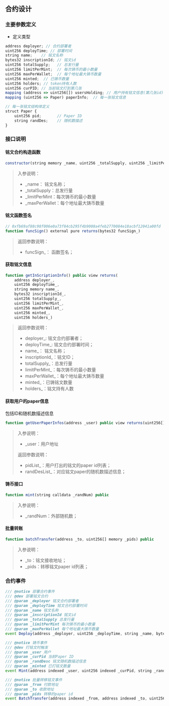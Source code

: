 ## 合约设计

### 主要参数定义
- 定义类型
```js
address deployer; // 合约部署者
uint256 deployTime; // 部署时间
string name;    // 铭文名称
bytes32 inscriptionId; // 铭文id
uint256 totalSupply;   // 总发行量
uint256 limitPerMint;  // 每次铸币的最小数量
uint256 maxPerWallet;  // 每个地址最大铸币数量
uint256 minted;  // 已铸币数量
uint256 holders; // token持有人数
uint256 curPID; // 当前铭文打到第几张 
mapping (address => uint256[]) usersHolding; // 用户持有铭文信息(第几张id)
mapping (uint256 => Paper) paperInfo;  // 每一张铭文信息

// 每一张铭文结构体定义
struct Paper {
    uint256 pid;       // Paper ID
    string randDes;    // 随机数描述
}

```

### 接口说明

#### 铭文合约构造函数

```js
constructor(string memory _name, uint256 _totalSupply, uint256 _limitPerMint, uint256 _maxPerWallet)
```

> 入参说明：
>
> - _name： 铭文名称；
> - _totalSupply：总发行量
> - _limitPerMint：每次铸币的最小数量
> - _maxPerWallet：每个地址最大铸币数量

#### 铭文函数签名

```js
// 0xfb69af88c98f006e0a73f84cb295f4b9008a4feb2770084e18acbf12041a00fd
function funcSign() external pure returns(bytes32 funcSign_) 
```

> 返回参数说明：
>
> - funcSign_： 函数签名；

#### 获取铭文信息 

```js
function getInScriptionInfo() public view returns(
    address deployer_,
    uint256 deployTime_,
    string memory name_,
    bytes32 inscriptionId_,
    uint256 totalSupply_,
    uint256 limitPerMint_,
    uint256 maxPerWallet_,
    uint256 minted_,
    uint256 holders_)
```
> 返回参数说明：
> - deployer_: 铭文合约部署者；
> - deployTime_: 铭文合约部署时间；
> - name_： 铭文名称；
> - inscriptionId_：铭文ID；
> - totalSupply_：总发行量
> - limitPerMint_：每次铸币的最小数量
> - maxPerWallet_：每个地址最大铸币数量
> - minted_：已铸铭文数量
> - holders_：铭文持有人数

#### 获取用户的paper信息

包括ID和随机数描述信息 

```js
function getUserPaperInfos(address _user) public view returns(uint256[] memory pidList_, string[] memory randDesList_)
```
> 入参说明：
>
> - _user：用户地址
>
> 返回参数说明：
>
> - pidList_：用户打出的铭文的paper id列表；
> - randDesList_：对应铭文paper的随机数描述信息；

#### 铸币接口

```js
function mint(string calldata _randNum) public
```
> 入参说明：
>
> - _randNum：外部随机数；

#### 批量转账

```js
function batchTransfer(address _to, uint256[] memory _pids) public 
```
> 入参说明：
>
> - _to：铭文接收地址；
> - _pids：转移铭文paper id列表；

### 合约事件

```js
/// @notice 部署合约事件
/// @dev 部署铭文合约
/// @param _deployer 铭文合约部署者
/// @param _deployTime 铭文合约部署时间
/// @param _name 铭文名称
/// @param _inscriptionId 铭文id
/// @param _totalSupply 总发行量
/// @param _limitPerMint 每次铸币的最小数量
/// @param _maxPerWallet 每个地址最大铸币数量
event Deploy(address _deployer, uint256 _deployTime, string _name, bytes32 indexed _inscriptionId, uint256 _totalSupply, uint256 _limitPerMint, uint256 _maxPerWallet);

/// @notice 铸币事件
/// @dev 打铭文时触发
/// @param _user 用户
/// @param _curPid 当前Paper ID
/// @param _randDesc 铭文随机数描述信息
/// @param _minted 已打铭文数量
event Mint(address indexed _user, uint256 indexed _curPid, string _randDesc, uint256 _minted);

/// @notice 批量转移铭文事件
/// @param _from 付款地址
/// @param _to 收款地址
/// @param _pids 转移的paper id
event BatchTransfer(address indexed _from, address indexed _to, uint256[] _pids);
```

